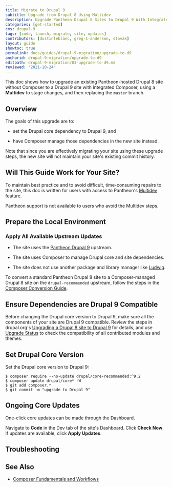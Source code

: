 ```yaml
---
title: Migrate to Drupal 9
subtitle: Upgrade from Drupal 8 Using Multidev
description: Upgrade Pantheon Drupal 8 Sites to Drupal 9 With Integrated Composer
categories: [get-started]
cms: drupal-9
tags: [code, launch, migrate, site, updates]
contributors: [dustinleblanc, greg-1-anderson, stovak]
layout: guide
showtoc: true
permalink: docs/guides/drupal-9-migration/upgrade-to-d9
anchorid: drupal-9-migration/upgrade-to-d9
editpath: drupal-9-migration/03-upgrade-to-d9.md
reviewed: "2021-10-24"
---
```


This doc shows how to upgrade an existing Pantheon-hosted Drupal 8 site without Composer to a Drupal 9 site with Integrated Composer, using a **Multidev** to stage changes, and then replacing the `master` branch. 

## Overview 

The goals of this upgrade are to:

- set the Drupal core dependency to Drupal 9, and

- have Composer manage those dependencies in the new site instead.

Note that since you are effectively migrating your site using these upgrade steps, the new site will not maintain your site's existing commit history.


## Will This Guide Work for Your Site?

<Alert title="Multidev Required" type="danger">

To maintain best practice and to avoid difficult, time-consuming repairs to the site, this doc is written for users with access to Pantheon's [Multidev](/multidev) feature.

Pantheon support is not available to users who avoid the Multidev steps.

</Alert>

<Partial file="drupal-9/upgrade-site-requirements.md" />

## Prepare the Local Environment

<Partial file="drupal-9/prepare-local-environment.md" />

### Apply All Available Upstream Updates

<Partial file="drupal-apply-upstream-updates.md" />

- The site uses the [Pantheon Drupal 9](https://github.com/pantheon-systems/drupal-recommended) upstream.

- The site uses Composer to manage Drupal core and site dependencies.

- The site does not use another package and library manager like [Ludwig](https://www.drupal.org/project/ludwig).

To convert a standard Pantheon Drupal 8 site to a Composer-managed Drupal 8 site on the `drupal-recommended` upstream, follow the steps in the [Composer Conversion Guide](/guides/composer-convert).

## Ensure Dependencies are Drupal 9 Compatible

Before changing the Drupal core version to Drupal 9, make sure all the components of your site are Drupal 9 compatible. Review the steps in drupal.org's [Upgrading a Drupal 8 site to Drupal 9](https://www.drupal.org/docs/upgrading-drupal/how-to-prepare-your-drupal-7-or-8-site-for-drupal-9/upgrading-a-drupal-8-site) for details, and use [Upgrade Status](https://www.drupal.org/project/upgrade_status) to check the compatibility of all contributed modules and themes.

## Set Drupal Core Version

Set the Drupal core version to Drupal 9:

  ```
  $ composer require --no-update drupal/core-recommended:^9.2
  $ composer update drupal/core* -W
  $ git add composer.*
  $ git commit -m "upgrade to Drupal 9"
  ```

## Ongoing Core Updates

One-click core updates can be made through the Dashboard.

Navigate to **Code** in the Dev tab of the site's Dashboard. Click **Check Now**. If updates are available, click **Apply Updates**.

## Troubleshooting

<Partial file="composer-updating.md" />

## See Also

- [Composer Fundamentals and Workflows](/composer)
